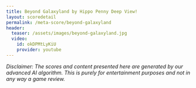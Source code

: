 ```yaml
---
title: Beyond Galaxyland by Hippo Penny Deep View!
layout: scoredetail
permalink: /meta-score/beyond-galaxyland
header:
  teaser: /assets/images/beyond-galaxyland.jpg
  video:
    id: okDPMtLyKiU
    provider: youtube
---
```

*Disclaimer: The scores and content presented here are generated by our advanced AI algorithm. This is purely for entertainment purposes and not in any way a game review.*
